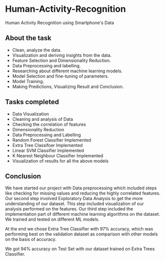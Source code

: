 # Human-Activity-Recognition

Human Activity Recognition using Smartphone's Data

## About the task
- Clean, analyze the data.
- Visualization and deriving insights from the data.
- Feature Selection and Dimensionality Reduction.
- Data Preprocessing and labelling.
- Researching about different machine learning models.
- Model Selection and fine-tuning of parameters.
- Model Training.
- Making Predictions, Visualizing Result and Conclusion.

## Tasks completed
- Data Visualization
- Cleaning and analysis of Data
- Checking the correlation of features
- Dimensionality Reduction
- Data Preprocessing and Labelling
- Random Forest Classifier Implemented
- Extra Tree Classifoer Implemented
- Linear SVM Classifier Implemented
- K Nearest Neighbour Classifier Implemented
- Visualization of results for all the above models

## Conclusion

We have started our project with Data preprocessing which included steps like checking for missing values and reducing the highly correlated features. Our second step involved Exploratory Data Analysis to get the more understanding of our dataset. This step included visualization of our analysis performed on the features. Our third step included the implementation part of different machine learning algorithms on the dataset. We trained and tested on different ML models.

At the end we chose Extra Tree Classifier with 97% accuracy, which was performing best on the validation dataset as comparison with other models on the basis of accuracy.

We got 94% accuracy on Test Set with our dataset trained on Extra Trees Classifier.



